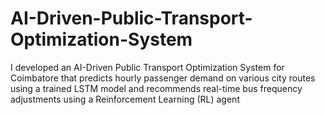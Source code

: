 # AI-Driven-Public-Transport-Optimization-System
I developed an AI-Driven Public Transport Optimization System for Coimbatore that predicts hourly passenger demand on various city routes using a trained LSTM model and recommends real-time bus frequency adjustments using a Reinforcement Learning (RL) agent
